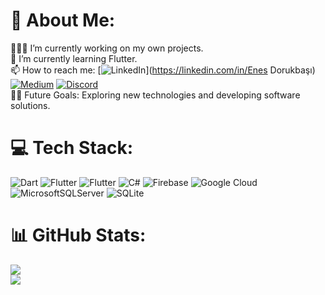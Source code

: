 # 💫 About Me:
👩🏻‍💻 I’m currently working on my own projects.<br>🌱 I’m currently learning Flutter.<br>📫 How to reach me: [![LinkedIn](https://img.shields.io/badge/LinkedIn-%230077B5.svg?logo=linkedin&logoColor=white)](https://linkedin.com/in/Enes Dorukbaşı) [![Medium](https://img.shields.io/badge/Medium-12100E?logo=medium&logoColor=white)](https://medium.com/@enesdorukbasi) [![Discord](https://img.shields.io/badge/Discord-%237289DA.svg?logo=discord&logoColor=white)](https://discord.gg/holyehov#6967) <br>💪🏼 Future Goals: Exploring new technologies and developing software solutions.

# 💻 Tech Stack:
![Dart](https://img.shields.io/badge/dart-%230175C2.svg?style=for-the-badge&logo=dart&logoColor=white) ![Flutter](https://img.shields.io/badge/Flutter-%2302569B.svg?style=for-the-badge&logo=Flutter&logoColor=white) ![Flutter](https://img.shields.io/badge/Flutter-%2302569B.svg?style=for-the-badge&logo=Flutter&logoColor=white) ![C#](https://img.shields.io/badge/c%23-%23239120.svg?style=for-the-badge&logo=c-sharp&logoColor=white) ![Firebase](https://img.shields.io/badge/firebase-%23039BE5.svg?style=for-the-badge&logo=firebase) ![Google Cloud](https://img.shields.io/badge/Google%20Cloud-%234285F4.svg?style=for-the-badge&logo=google-cloud&logoColor=white) ![MicrosoftSQLServer](https://img.shields.io/badge/Microsoft%20SQL%20Sever-CC2927?style=for-the-badge&logo=microsoft%20sql%20server&logoColor=white) ![SQLite](https://img.shields.io/badge/sqlite-%2307405e.svg?style=for-the-badge&logo=sqlite&logoColor=white)
# 📊 GitHub Stats:
![](https://github-readme-stats.vercel.app/api?username=enesdorukbasi&theme=default&hide_border=true&include_all_commits=false&count_private=false)<br/>
![](https://github-readme-streak-stats.herokuapp.com/?user=enesdorukbasi&theme=default&hide_border=true)<br/>

